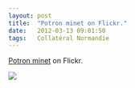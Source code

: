 ```yaml
---
layout: post
title:  "Potron minet on Flickr."
date:   2012-03-13 09:01:50
tags:   Collatéral Normandie
---
```


<p><p><a href="http://www.flickr.com/photos/cleho/6832494350/" title="Potron minet">Potron minet</a> on Flickr.</p></p><p></p><img src="http://41.media.tumblr.com/tumblr_m0tcz2KAdp1rrv0rbo1_1280.jpg">
